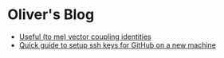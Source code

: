 # Oliver's Blog

- [Useful (to me) vector coupling identities](posts/vectorident.md)
- [Quick guide to setup ssh keys for GitHub on a new machine](posts/githubssh.md)
